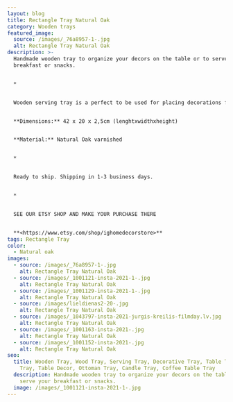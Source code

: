 ```yaml
---
layout: blog
title: Rectangle Tray Natural Oak
category: Wooden trays
featured_image:
  source: /images/_76a8957-1-.jpg
  alt: Rectangle Tray Natural Oak
description: >-
  Handmade wooden tray to organize your decors on the table or to serve your
  breakfast or snacks.


  *


  Wooden serving tray is a perfect to be used for placing decorations for any holidays- Easter, Advent time, Christmas. You can use it as a serving tray while you have your breakfast, an ottoman tray in your living room or as a candle or decoration holder on your bedside table. Also perfect housewarming, Birthday or Mother's Day gift.


  **Dimensions:** 42 x 20 x 2,5cm (lenghtxwidthxheight)


  **Material:** Natural Oak varnished


  *


  Ready to ship. Shipping in 1-3 business days.


  *


  SEE OUR ETSY SHOP AND MAKE YOUR PURCHASE THERE


  **<https://www.etsy.com/shop/ighomedecorstore>**
tags: Rectangle Tray
color:
  - Natural oak
images:
  - source: /images/_76a8957-1-.jpg
    alt: Rectangle Tray Natural Oak
  - source: /images/_1001121-insta-2021-1-.jpg
    alt: Rectangle Tray Natural Oak
  - source: /images/_1001129-insta-2021-1-.jpg
    alt: Rectangle Tray Natural Oak
  - source: /images/lieldienas2-20-.jpg
    alt: Rectangle Tray Natural Oak
  - source: /images/_1043797-insta-2021-jurgis-kreilis-filmday.lv.jpg
    alt: Rectangle Tray Natural Oak
  - source: /images/_1001163-insta-2021-.jpg
    alt: Rectangle Tray Natural Oak
  - source: /images/_1001152-insta-2021-.jpg
    alt: Rectangle Tray Natural Oak
seo:
  title: Wooden Tray, Wood Tray, Serving Tray, Decorative Tray, Table Tray,,Tea
    Tray, Table Decor, Ottoman Tray, Candle Tray, Coffee Table Tray
  description: Handmade wooden tray to organize your decors on the table or to
    serve your breakfast or snacks.
  image: /images/_1001121-insta-2021-1-.jpg
---
```

